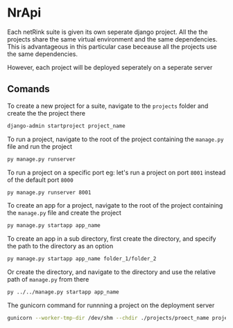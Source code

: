 # NrApi

Each netRink suite is given its own seperate django project.
All the the projects share the same virtual environment and the same dependencies.
This is advantageous in this particular case beceause all the projects use the same dependencies.

However, each project will be deployed seperately on a seperate server

## Comands

To create a new project for a suite, navigate to the `projects` folder and create the the project there
```bash
django-admin startproject project_name
```

To run a project, navigate to the root of the project containing the `manage.py` file and run the project
```bash
py manage.py runserver
```

To run a project on a specific port
eg: let's run a project on port `8001` instead of the default port `8000`
```bash
py manage.py runserver 8001
```

To create an app for a project, navigate to the root of the project containing the `manage.py` file and create the project
```bash
py manage.py startapp app_name
```

To create an app in a sub directory, first create the directory, and specify the path to the directory as an option
```bash
py manage.py startapp app_name folder_1/folder_2
```
Or create the directory, and navigate to the directory and use the relative path of `manage.py` from there
```bash
py ../../manage.py startapp app_name
```

The gunicorn command for runnning a project on the deployment server
```bash
gunicorn --worker-tmp-dir /dev/shm --chdir ./projects/proect_name project_name.wsgi
```